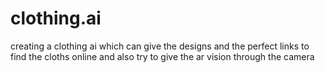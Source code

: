 # clothing.ai
creating a clothing ai which can give the designs and the perfect links to find the cloths online and also try to give the ar vision through the camera 
